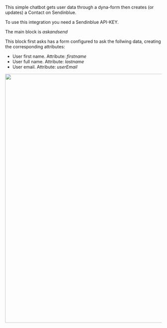 This simple chatbot gets user data through a dyna-form then creates (or updates) a Contact on Sendinblue.

To use this integration you need a Sendinblue API-KEY.

The main block is _askandsend_

This block first asks has a form configured to ask the follwing data, creating the corresponding attributes:

* User first name. Attribute: _firstname_
* User full name. Attribute: _lastname_
* User email. Attribute: _userEmail_

<img width="800" src="https://user-images.githubusercontent.com/32564846/230483768-3da10f9e-19dc-4eb6-9bf1-4b878578ae05.png">

